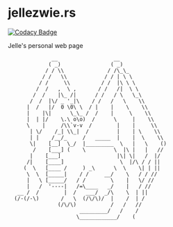 # jellezwie.rs

[![Codacy Badge](https://api.codacy.com/project/badge/Grade/04e6eb6102e943e0876b7f1e1e3927af)](https://app.codacy.com/app/jelle619/jellezwie.rs?utm_source=github.com&utm_medium=referral&utm_content=jelle619/jellezwie.rs&utm_campaign=Badge_Grade_Settings)

Jelle's personal web page
```
              __                  __
             ( _)                ( _)
            / / \\              / /\_\_
           / /   \\            / / | \ \
          / /     \\          / /  |\ \ \
         /  /   ,  \ ,       / /   /|  \ \
        /  /    |\_ /|      / /   / \   \_\
       /  /  |\/ _ '_|\    / /   /   \    \\
      |  /   |/  0 \0\ \  / |    |    \    \\
      |    |\|      \_\_ /  /    |     \    \\
      |  | |/    \.\ o\o)  /      \     |    \\
      \    |     /\\`v-v  /        |    |     \\
       | \/    /_| \\_|  /         |    | \    \\
       | |    /__/_     /   _____  |    |  \    \\
       \|    [__]  \_/  |_________  \   |   \    ()
        /    [___] (    \         \  |\ |   |   //
       |    [___]                  |\| \|   /  |/
      /|    [____]                  \  |/\ / / ||
     (  \   [____ /     ) _\      \  \    \| | ||
      \  \  [_____|    / /     __/    \   / / //
      |   \ [_____/   / /        \    |   \/ //
      |   /  '----|   /=\____   _/    |   / //
   __ /  /        |  /   ___/  _/\    \  | ||
  (/-(/-\)       /   \  (/\/\)/  |    /  | /
                (/\/\)           /   /   //
                       _________/   /    /
                      \____________/    (
```
